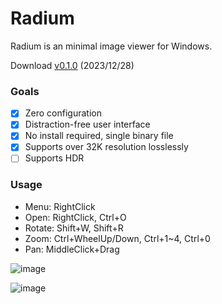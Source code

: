# Radium
Radium is an minimal image viewer for Windows.

Download [v0.1.0](https://github.com/fecf/radium/releases/download/0.1.0/radium.exe) (2023/12/28)

### Goals
- [x] Zero configuration
- [x] Distraction-free user interface
- [x] No install required, single binary file
- [x] Supports over 32K resolution losslessly
- [ ] Supports HDR

### Usage
- Menu: RightClick
- Open: RightClick, Ctrl+O
- Rotate: Shift+W, Shift+R
- Zoom: Ctrl+WheelUp/Down, Ctrl+1~4, Ctrl+0
- Pan: MiddleClick+Drag

![image](https://github.com/fecf/radium/assets/6128431/8b8c7aea-0206-470a-8f11-e6572f68a16a)

![image](https://github.com/fecf/radium/assets/6128431/dcf7b3fe-7f5c-4574-a263-6c98e56bbfa4)
